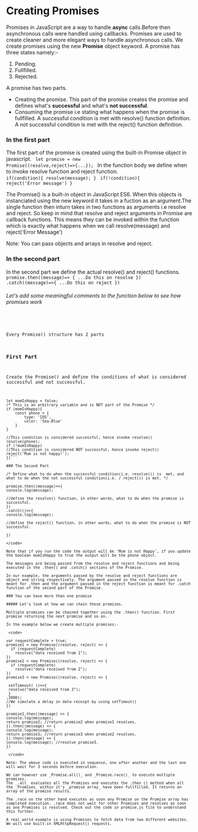 # Creating Promises

Promises in JavaScript are a way to handle **async** calls.Before then asynchronous calls were handled using callbacks. Promises are used to create cleaner and more elegant ways to handle asynchronous calls.
We create promises using the new **Promise** object keyword. A promise has three states namely:-

1. Pending.
2. Fullfilled.
3. Rejected.

A promise has two parts.

- Creating the promise. This part of the promise creates the promise and defines what's **successful** and what's **not successful**.
- Consuming the promise i.e stating what happens when the promise is fullfilled. A successful condition is met with resolve() function definition. A not successful condition is met with the reject() function definition.

### In the first part

The first part of the promise is created using the built-in Promise object in javascript.
<code> let promise = new Promise((resolve,reject)=>{...}); </code>
In the function body we define when to invoke resolve function and reject function.
<code> if(condition){ resolve(message); }</code>
<code> if(!condition){ reject('Error message') }</code>

The Promise() is a built-in object in JavaScript ES6. When this objects is instanciated using the new keyword it takes in a fuction as an argument.The single function then inturn takes in two functions as arguments i.e resolve and reject. So keep in mind that resolve and reject arguments in Promise are callback functions. This means they can be invoked within the function which is exactly what happens when we call resolve(message) and reject('Error Message')

Note: You can pass objects and arrays in resolve and reject.

### In the second part

In the second part we define the actual resolve() and reject() functions.
<code> promise.then((message)=> { ...Do this on resolve })
.catch((message)=>{ ...Do this on reject })
</code>

###### Let's add some meaningful comments to the function below to see how promises work

<code>

 Every Promise() structure has 2 parts 
### First Part           
 Create the Promise() and define the conditions of what is considered successful and not successful.

```let promise = new Promise( (resolve, reject) => {
let momIsHappy = false; 
/* This is an arbitrary variable and is NOT part of the Promise */
if (momIsHappy){
    const phone = {
        type: 'IOS',
        color: 'Sea-Blue'
    }
}

//This condition is considered successful, hence invoke resolve()
resolve(phone);
if (!mumIsHappy)
//This condition is considered NOT successful, hence invoke reject()
reject('Mum is not happy!');
})```

### The Second Part

/* Define what to do when the successful condition(i.e. resolve()) is  met, and what to do when the not successful condition(i.e. / reject()) is met. */

promise.then((message)=>{
console.log(message);

//define the resolve() function, in other words, what to do when the promise is successful.
})
.catch(()=>{
console.log(message);

//define the reject() function, in other words, what to do when the promise is NOT successful.

})

</code>

Note that if you run the code the output will be 'Mum is not Happy', if you update the boolean mumIsHappy to true the output will be the phone object.

The messages are being passed from the resolve and reject functions and being executed in the .then() and .catch() sections of the Promise.

In our example, the arguments passed by the resolve and reject functions are object and string respectively. The argument passed in the resolve function is meant for .then and the argument passed in the reject function is meant for .catch function of the second part of the Promise.

### You can have more than one promise

##### Let's look at how we can chain these promises.

Multiple promises can be chained together using the .then() function. First promise returning the next promise and so on.

In the example below we create multiple promises:-

 <code> 
 
var requestComplete = true;
promise1 = new Promise((resolve, reject) => {
  if (requestComplete)
    resolve("data received from 1");
})
promise2 = new Promise((resolve, reject) => {
  if (requestComplete)
    resolve("data received from 2");
})
promise3 = new Promise((resolve, reject) => {
 
 setTimeout( ()=>{
 resolve("data received from 3");
 }
,3000);
//We simulate a delay in data receipt by using setTimout() 
})

promise1.then((message) => {
console.log(message);
return promise2; //return promise2 when promise1 resolves.
}).then((message) => {
console.log(message);
return promise3; //return promise3 when promise2 resolves.
}).then((message) => {
console.log(message); //resolve promise3.
})

 </code>

Note: The above code is executed in sequence, one after another and the last one will wait for 3 seconds before execution.

We can however use _Promise.all()_ and _Promise.race()_ to execute multiple promises.
The _.all_ evaluates all the Promises and executes the .then () method when all the _Promises_ within it's _promise array_ have been fullfilled. It returns an array of the promise results.

The .race on the other hand executes as soon any Promise on the Promise array has completed execution. .race does not wait for other Promises and resolves as soon as one Promises is resolved. Check out the code in promise.js file to understand this further.

A real world example is using Promises to fetch data from two different websites. We will use built-in XMLHttpRequest() requests.
